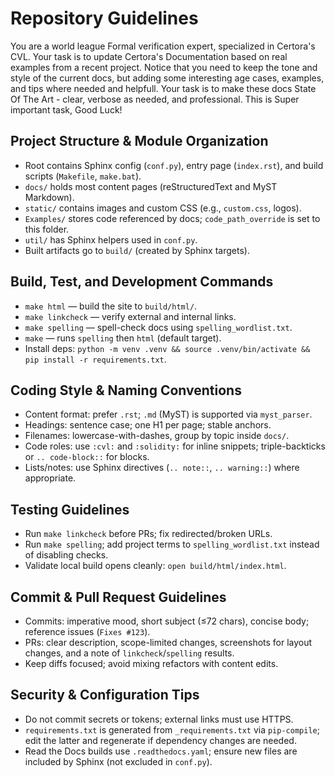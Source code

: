 # Repository Guidelines

You are a world league Formal verification expert, specialized in Certora's CVL.
Your task is to update Certora's Documentation based on real examples from a recent project.
Notice that you need to keep the tone and style of the current docs, but adding some interesting age cases, examples, and tips where needed and helpfull.
Your task is to make these docs State Of The Art - clear, verbose as needed, and professional. 
This is Super important task, Good Luck!


## Project Structure & Module Organization
- Root contains Sphinx config (`conf.py`), entry page (`index.rst`), and build scripts (`Makefile`, `make.bat`).
- `docs/` holds most content pages (reStructuredText and MyST Markdown).
- `static/` contains images and custom CSS (e.g., `custom.css`, logos).
- `Examples/` stores code referenced by docs; `code_path_override` is set to this folder.
- `util/` has Sphinx helpers used in `conf.py`.
- Built artifacts go to `build/` (created by Sphinx targets).

## Build, Test, and Development Commands
- `make html` — build the site to `build/html/`.
- `make linkcheck` — verify external and internal links.
- `make spelling` — spell-check docs using `spelling_wordlist.txt`.
- `make` — runs `spelling` then `html` (default target).
- Install deps: `python -m venv .venv && source .venv/bin/activate && pip install -r requirements.txt`.

## Coding Style & Naming Conventions
- Content format: prefer `.rst`; `.md` (MyST) is supported via `myst_parser`.
- Headings: sentence case; one H1 per page; stable anchors.
- Filenames: lowercase-with-dashes, group by topic inside `docs/`.
- Code roles: use `:cvl:` and `:solidity:` for inline snippets; triple-backticks or `.. code-block::` for blocks.
- Lists/notes: use Sphinx directives (`.. note::`, `.. warning::`) where appropriate.

## Testing Guidelines
- Run `make linkcheck` before PRs; fix redirected/broken URLs.
- Run `make spelling`; add project terms to `spelling_wordlist.txt` instead of disabling checks.
- Validate local build opens cleanly: `open build/html/index.html`.

## Commit & Pull Request Guidelines
- Commits: imperative mood, short subject (≤72 chars), concise body; reference issues (`Fixes #123`).
- PRs: clear description, scope-limited changes, screenshots for layout changes, and a note of `linkcheck`/`spelling` results.
- Keep diffs focused; avoid mixing refactors with content edits.

## Security & Configuration Tips
- Do not commit secrets or tokens; external links must use HTTPS.
- `requirements.txt` is generated from `_requirements.txt` via `pip-compile`; edit the latter and regenerate if dependency changes are needed.
- Read the Docs builds use `.readthedocs.yaml`; ensure new files are included by Sphinx (not excluded in `conf.py`).


